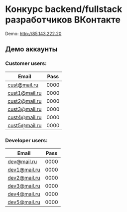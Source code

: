 # Конкурс backend/fullstack разработчиков ВКонтакте

Demo: http://85.143.222.20
## Демо аккаунты


### Customer users:
| Email  | Pass |
| ------------- | ------------- |
| cust@mail.ru  | 0000  |
| cust1@mail.ru  | 0000  |
| cust2@mail.ru  | 0000  |
| cust3@mail.ru  | 0000  |
| cust4@mail.ru  | 0000  |
| cust5@mail.ru  | 0000  |


### Developer users:
| Email  | Pass |
| ------------- | ------------- |
| dev@mail.ru  | 0000  |
| dev1@mail.ru  | 0000  |
| dev2@mail.ru  | 0000  |
| dev3@mail.ru  | 0000  |
| dev4@mail.ru  | 0000  |
| dev5@mail.ru  | 0000  |
